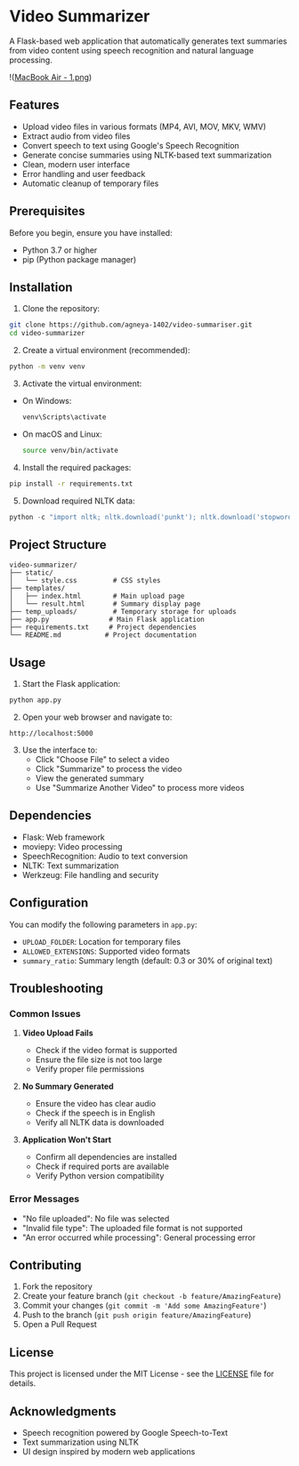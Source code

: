 # Video Summarizer

A Flask-based web application that automatically generates text summaries from video content using speech recognition and natural language processing.

!([MacBook Air - 1.png](https://github.com/agneya-1402/Video-Summariser/blob/main/MacBook%20Air%20-%201.png))

## Features

- Upload video files in various formats (MP4, AVI, MOV, MKV, WMV)
- Extract audio from video files
- Convert speech to text using Google's Speech Recognition
- Generate concise summaries using NLTK-based text summarization
- Clean, modern user interface
- Error handling and user feedback
- Automatic cleanup of temporary files

## Prerequisites

Before you begin, ensure you have installed:

- Python 3.7 or higher
- pip (Python package manager)

## Installation

1. Clone the repository:
```bash
git clone https://github.com/agneya-1402/video-summariser.git
cd video-summarizer
```

2. Create a virtual environment (recommended):
```bash
python -m venv venv
```

3. Activate the virtual environment:
- On Windows:
  ```bash
  venv\Scripts\activate
  ```
- On macOS and Linux:
  ```bash
  source venv/bin/activate
  ```

4. Install the required packages:
```bash
pip install -r requirements.txt
```

5. Download required NLTK data:
```python
python -c "import nltk; nltk.download('punkt'); nltk.download('stopwords')"
```

## Project Structure
```
video-summarizer/
├── static/
│   └── style.css         # CSS styles
├── templates/
│   ├── index.html        # Main upload page
│   └── result.html       # Summary display page
├── temp_uploads/         # Temporary storage for uploads
├── app.py               # Main Flask application
├── requirements.txt     # Project dependencies
└── README.md           # Project documentation
```

## Usage

1. Start the Flask application:
```bash
python app.py
```

2. Open your web browser and navigate to:
```
http://localhost:5000
```

3. Use the interface to:
   - Click "Choose File" to select a video
   - Click "Summarize" to process the video
   - View the generated summary
   - Use "Summarize Another Video" to process more videos

## Dependencies

- Flask: Web framework
- moviepy: Video processing
- SpeechRecognition: Audio to text conversion
- NLTK: Text summarization
- Werkzeug: File handling and security

## Configuration

You can modify the following parameters in `app.py`:

- `UPLOAD_FOLDER`: Location for temporary files
- `ALLOWED_EXTENSIONS`: Supported video formats
- `summary_ratio`: Summary length (default: 0.3 or 30% of original text)

## Troubleshooting

### Common Issues

1. **Video Upload Fails**
   - Check if the video format is supported
   - Ensure the file size is not too large
   - Verify proper file permissions

2. **No Summary Generated**
   - Ensure the video has clear audio
   - Check if the speech is in English
   - Verify all NLTK data is downloaded

3. **Application Won't Start**
   - Confirm all dependencies are installed
   - Check if required ports are available
   - Verify Python version compatibility

### Error Messages

- "No file uploaded": No file was selected
- "Invalid file type": The uploaded file format is not supported
- "An error occurred while processing": General processing error

## Contributing

1. Fork the repository
2. Create your feature branch (`git checkout -b feature/AmazingFeature`)
3. Commit your changes (`git commit -m 'Add some AmazingFeature'`)
4. Push to the branch (`git push origin feature/AmazingFeature`)
5. Open a Pull Request

## License

This project is licensed under the MIT License - see the [LICENSE](LICENSE) file for details.

## Acknowledgments

- Speech recognition powered by Google Speech-to-Text
- Text summarization using NLTK
- UI design inspired by modern web applications
